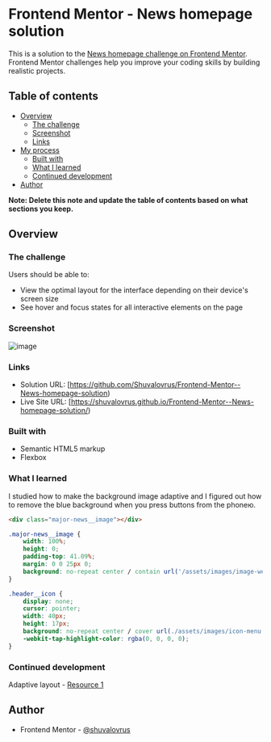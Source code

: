 # Frontend Mentor - News homepage solution

This is a solution to the [News homepage challenge on Frontend Mentor](https://www.frontendmentor.io/challenges/news-homepage-H6SWTa1MFl). Frontend Mentor challenges help you improve your coding skills by building realistic projects. 

## Table of contents

- [Overview](#overview)
  - [The challenge](#the-challenge)
  - [Screenshot](#screenshot)
  - [Links](#links)
- [My process](#my-process)
  - [Built with](#built-with)
  - [What I learned](#what-i-learned)
  - [Continued development](#continued-development)
- [Author](#author)

**Note: Delete this note and update the table of contents based on what sections you keep.**

## Overview

### The challenge

Users should be able to:

- View the optimal layout for the interface depending on their device's screen size
- See hover and focus states for all interactive elements on the page

### Screenshot

![image](https://user-images.githubusercontent.com/59483799/210164031-1073a396-3b7f-4661-a950-4b7bcc98828c.png)

### Links

- Solution URL: [https://github.com/Shuvalovrus/Frontend-Mentor--News-homepage-solution)
- Live Site URL: [https://shuvalovrus.github.io/Frontend-Mentor--News-homepage-solution/)

### Built with

- Semantic HTML5 markup
- Flexbox

### What I learned
I studied how to make the background image adaptive and I figured out how to remove the blue background when you press buttons from the phoneю.

```html
<div class="major-news__image"></div>
```
```css
.major-news__image {
    width: 100%;
    height: 0;
    padding-top: 41.09%;
    margin: 0 0 25px 0;
    background: no-repeat center / contain url('/assets/images/image-web-3-desktop.jpg');
}
```
```css
.header__icon {
    display: none;
    cursor: pointer;
    width: 40px;
    height: 17px;
    background: no-repeat center / cover url(./assets/images/icon-menu.svg);
    -webkit-tap-highlight-color: rgba(0, 0, 0, 0);
}
```
### Continued development

Adaptive layout - [Resource 1](https://kokoc.com/blog/chto-takoe-adaptivnaya-vyorstka-sajta-primery/)

## Author

- Frontend Mentor - [@shuvalovrus](https://www.frontendmentor.io/profile/shuvalovrus)
